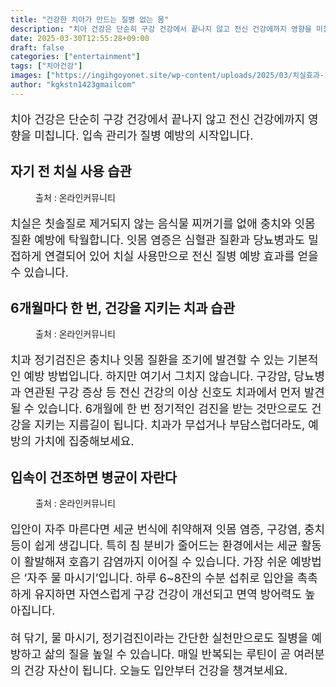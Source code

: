 ```yaml
---
title: "건강한 치아가 만드는 질병 없는 몸"
description: "치아 건강은 단순히 구강 건강에서 끝나지 않고 전신 건강에까지 영향을 미칩니다. 입속 관리가 질병 예방의 시작입니다."
date: 2025-03-30T12:55:28+09:00
draft: false
categories: ["entertainment"]
tags: ["치아건강"]
images: ["https://ingihgoyonet.site/wp-content/uploads/2025/03/치실효과-1024x683.jpg", "https://ingihgoyonet.site/wp-content/uploads/2025/03/치과검진-1024x678.jpg", "https://ingihgoyonet.site/wp-content/uploads/2025/03/입속건강-1024x683.jpg"]
author: "kgkstn1423gmailcom"
---
```


<p style="font-size:18px">치아 건강은 단순히 구강 건강에서 끝나지 않고 전신 건강에까지 영향을 미칩니다. 입속 관리가 질병 예방의 시작입니다.</p> <h2 >자기 전 치실 사용 습관</h2> <figure ><img src="https://ingihgoyonet.site/wp-content/uploads/2025/03/치실효과-1024x683.jpg" alt="" style="aspect-ratio:16/9;object-fit:cover"/><figcaption >출처 : 온라인커뮤니티</figcaption></figure> <p style="font-size:18px">치실은 칫솔질로 제거되지 않는 음식물 찌꺼기를 없애 충치와 잇몸질환 예방에 탁월합니다. 잇몸 염증은 심혈관 질환과 당뇨병과도 밀접하게 연결되어 있어 치실 사용만으로 전신 질병 예방 효과를 얻을 수 있습니다.</p> <h2 >6개월마다 한 번, 건강을 지키는 치과 습관</h2> <figure ><img src="https://ingihgoyonet.site/wp-content/uploads/2025/03/치과검진-1024x678.jpg" alt="" style="aspect-ratio:16/9;object-fit:cover"/><figcaption >출처 : 온라인커뮤니티</figcaption></figure> <p style="font-size:18px">치과 정기검진은 충치나 잇몸 질환을 조기에 발견할 수 있는 기본적인 예방 방법입니다. 하지만 여기서 그치지 않습니다. 구강암, 당뇨병과 연관된 구강 증상 등 전신 건강의 이상 신호도 치과에서 먼저 발견될 수 있습니다. 6개월에 한 번 정기적인 검진을 받는 것만으로도 건강을 지키는 지름길이 됩니다. 치과가 무섭거나 부담스럽더라도, 예방의 가치에 집중해보세요.</p> <h2 >입속이 건조하면 병균이 자란다</h2> <figure ><img src="https://ingihgoyonet.site/wp-content/uploads/2025/03/입속건강-1024x683.jpg" alt="" style="aspect-ratio:16/9;object-fit:cover"/><figcaption >출처 : 온라인커뮤니티</figcaption></figure> <p style="font-size:18px">입안이 자주 마른다면 세균 번식에 취약해져 잇몸 염증, 구강염, 충치 등이 쉽게 생깁니다. 특히 침 분비가 줄어드는 환경에서는 세균 활동이 활발해져 호흡기 감염까지 이어질 수 있습니다. 가장 쉬운 예방법은 ‘자주 물 마시기’입니다. 하루 6~8잔의 수분 섭취로 입안을 촉촉하게 유지하면 자연스럽게 구강 건강이 개선되고 면역 방어력도 높아집니다.</p> <p style="font-size:18px">혀 닦기, 물 마시기, 정기검진이라는 간단한 실천만으로도 질병을 예방하고 삶의 질을 높일 수 있습니다. 매일 반복되는 루틴이 곧 여러분의 건강 자산이 됩니다. 오늘도 입안부터 건강을 챙겨보세요.</p>